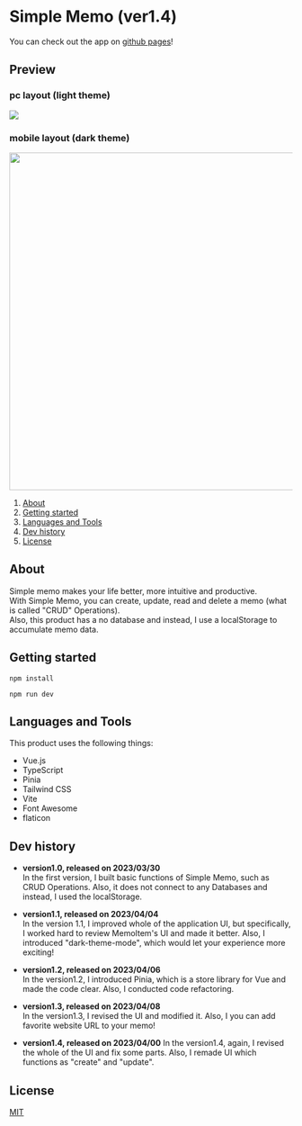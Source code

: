 # Simple Memo (ver1.4)

You can check out the app on [github pages](https://seiya-tagami.github.io/Simple-Memo/)!

## Preview

### pc layout (light theme)

<img src="https://user-images.githubusercontent.com/107479598/230705353-f0628c69-3d7d-4d75-99a5-87b2722c01b3.png"/>

### mobile layout (dark theme)

<img src="https://user-images.githubusercontent.com/107479598/230705440-f0949dac-fecc-488c-b91a-659f91da0df4.png" height="600"/>

1. [About](#About)
1. [Getting started](#Getting%20started)
1. [Languages and Tools](#Languages%20and%20Tools)
1. [Dev history](#Dev%20history)
1. [License](#License)

## About

Simple memo makes your life better, more intuitive and productive.  
With Simple Memo, you can create, update, read and delete a memo (what is called "CRUD" Operations).  
Also, this product has a no database and instead, I use a localStorage to accumulate memo data.

## Getting started

```
npm install
```

```
npm run dev
```

## Languages and Tools

This product uses the following things:

- Vue.js
- TypeScript
- Pinia
- Tailwind CSS
- Vite
- Font Awesome
- flaticon

## Dev history

- **version1.0, released on 2023/03/30**  
  In the first version, I built basic functions of Simple Memo, such as CRUD Operations. Also, it does not connect to any Databases and instead, I used the localStorage.

- **version1.1, released on 2023/04/04**  
  In the version 1.1, I improved whole of the application UI, but specifically, I worked hard to review MemoItem's UI and made it better. Also, I introduced "dark-theme-mode", which would let your experience more exciting!

- **version1.2, released on 2023/04/06**  
  In the version1.2, I introduced Pinia, which is a store library for Vue and made the code clear. Also, I conducted code refactoring.

- **version1.3, released on 2023/04/08**  
  In the version1.3, I revised the UI and modified it. Also, I you can add favorite website URL to your memo!

- **version1.4, released on 2023/04/00**
  In the version1.4, again, I revised the whole of the UI and fix some parts. Also, I remade UI which functions as "create" and "update".

## License

[MIT](https://choosealicense.com/licenses/mit/)
